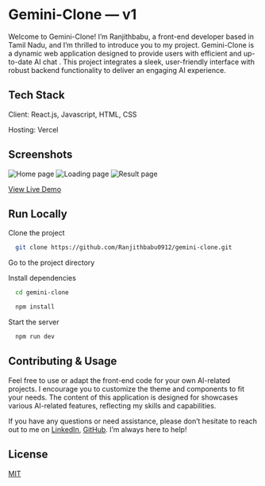 # Gemini-Clone — v1

Welcome to Gemini-Clone! I’m Ranjithbabu, a front-end developer based in Tamil Nadu, and I’m thrilled to introduce you to my project. Gemini-Clone is a dynamic web application designed to provide users with efficient and up-to-date AI chat . This project integrates a sleek, user-friendly interface with robust backend functionality to deliver an engaging AI experience.

## Tech Stack

Client: React.js, Javascript, HTML, CSS

Hosting: Vercel

## Screenshots 

<img src="https://github.com/user-attachments/assets/d5eefcec-b620-47d3-868d-ae0d729aa368.png" alt="Home page" />
<img src="https://github.com/user-attachments/assets/070c7252-68a5-46b1-8e1a-e3b04853d769.png" alt="Loading page" /> 
<img src="https://github.com/user-attachments/assets/60c2eb97-7db1-41eb-98dc-a56be73eedaa.png" alt="Result page" /> 

[View Live Demo](https://gemini-clone-ranjithbabu0912s-projects.vercel.app/)


## Run Locally

Clone the project

```bash
  git clone https://github.com/Ranjithbabu0912/gemini-clone.git
```

Go to the project directory

Install dependencies

```bash
  cd gemini-clone
```

```bash
  npm install
```

Start the server

```bash
  npm run dev
```


## Contributing & Usage
Feel free to use or adapt the front-end code for your own AI-related projects. I encourage you to customize the theme and components to fit your needs. The content of this application is designed for showcases various AI-related features, reflecting my skills and capabilities.

If you have any questions or need assistance, please don’t hesitate to reach out to me on [LinkedIn](https://www.linkedin.com/in/ranjithbabu0912/), [GitHub](https://github.com/Ranjithbabu0912). I’m always here to help!

## License

[MIT](https://github.com/Ranjithbabu0912/gemini-clone/blob/main/LICENSE)

